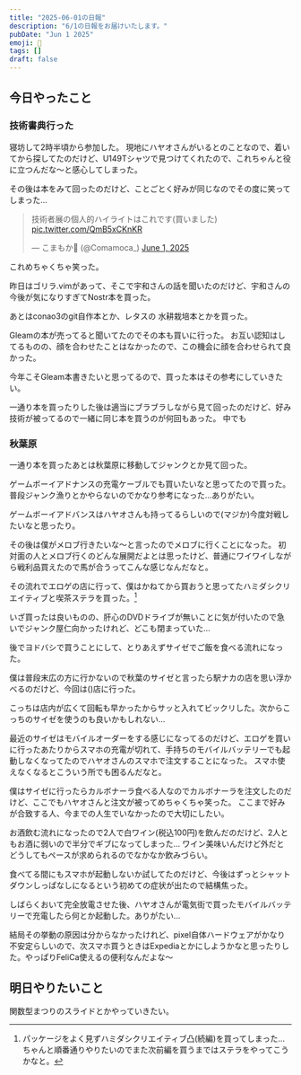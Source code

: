 ```yaml
---
title: "2025-06-01の日報"
description: "6/1の日報をお届けいたします。"
pubDate: "Jun 1 2025"
emoji: 🦊
tags: []
draft: false
---
```


## 今日やったこと

### 技術書典行った

寝坊して2時半頃から参加した。
現地にハヤオさんがいるとのことなので、着いてから探してたのだけど、U149Tシャツで見つけてくれたので、これちゃんと役に立つんだな〜と感心してしまった。

その後は本をみて回ったのだけど、ことごとく好みが同じなのでその度に笑ってしまった…

<blockquote class="twitter-tweet"><p lang="ja" dir="ltr">技術者展の個人的ハイライトはこれです(買いました) <a href="https://t.co/QmB5xCKnKR">pic.twitter.com/QmB5xCKnKR</a></p>&mdash; こまもか🦊 (@Comamoca_) <a href="https://twitter.com/Comamoca_/status/1929186612610523264?ref_src=twsrc%5Etfw">June 1, 2025</a></blockquote> <script async src="https://platform.twitter.com/widgets.js" charset="utf-8"></script>

これめちゃくちゃ笑った。

昨日はゴリラ.vimがあって、そこで宇和さんの話を聞いたのだけど、宇和さんの今後が気になりすぎてNostr本を買った。

あとはconao3のgit自作本とか、レタスの 水耕栽培本とかを買った。

Gleamの本が売ってると聞いてたのでその本も買いに行った。
お互い認知はしてるものの、顔を合わせたことはなかったので、この機会に顔を合わせられて良かった。

今年こそGleam本書きたいと思ってるので、買った本はその参考にしていきたい。

一通り本を買ったりした後は適当にブラブラしながら見て回ったのだけど、好み技術が被ってるので一緒に同じ本を買うのが何回もあった。
中でも

### 秋葉原

一通り本を買ったあとは秋葉原に移動してジャンクとか見て回った。

ゲームボーイアドナンスの充電ケーブルでも買いたいなと思ってたので買った。
普段ジャンク漁りとかやらないのでかなり参考になった…ありがたい。

ゲームボーイアドバンスはハヤオさんも持ってるらしいので(マジか)今度対戦したいなと思ったり。

その後は僕がメロブ行きたいな〜と言ったのでメロブに行くことになった。
初対面の人とメロブ行くのどんな展開だよとは思ったけど、普通にワイワイしながら戦利品買えたので馬が合うってこんな感じなんだなと。

その流れでエロゲの店に行って、僕はかねてから買おうと思ってたハミダシクリエイティブと喫茶ステラを買った。[^1]

いざ買ったは良いものの、肝心のDVDドライブが無いことに気が付いたので急いでジャンク屋仁向かったけれど、どこも閉まっていた…

後でヨドバシで買うことにして、とりあえずサイゼでご飯を食べる流れになった。

僕は普段末広の方に行かないので秋葉のサイゼと言ったら駅ナカの店を思い浮かべるのだけど、今回は()店に行った。

こっちは店内が広くて回転も早かったからサッと入れてビックリした。次からこっちのサイゼを使うのも良いかもしれない…

最近のサイゼはモバイルオーダーをする感じになってるのだけど、エロゲを買いに行ったあたりからスマホの充電が切れて、手持ちのモバイルバッテリーでも起動しなくなってたのでハヤオさんのスマホで注文することになった。
スマホ使えなくなるとこういう所でも困るんだなと。

僕はサイゼに行ったらカルボナーラ食べる人なのでカルボナーラを注文したのだけど、ここでもハヤオさんと注文が被ってめちゃくちゃ笑った。
ここまで好みが合致する人、今までの人生でいなかったので大切にしたい。

お酒飲む流れになったので2人で白ワイン(税込100円)を飲んだのだけど、2人ともお酒に弱いので半分でギブになってしまった…
ワイン美味いんだけど外だとどうしてもペースが求められるのでなかなか飲みづらい。

食べてる間にもスマホが起動しないか試してたのだけど、今後はずっとシャットダウンしっぱなしになるという初めての症状が出たので結構焦った。

しばらくおいて完全放電させた後、ハヤオさんが電気街で買ったモバイルバッテリーで充電したら何とか起動した。ありがたい…

結局その挙動の原因は分からなかったけれど、pixel自体ハードウェアがかなり不安定らしいので、次スマホ買うときはExpediaとかにしようかなと思ったりした。やっぱりFeliCa使えるの便利なんだよな〜

## 明日やりたいこと

関数型まつりのスライドとかやっていきたい。

[^1]: パッケージをよく見ずハミダシクリエイティブ凸(続編)を買ってしまった…ちゃんと順番通りやりたいのでまた次前編を買うまではステラをやってこうかなと。
